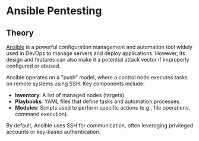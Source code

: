 # Ansible Pentesting

## Theory

[Ansible](https://docs.ansible.com/) is a powerful configuration management and automation tool widely used in DevOps to manage servers and deploy applications. However, its design and features can also make it a potential attack vector if improperly configured or abused.&#x20;

Ansible operates on a "push" model, where a control node executes tasks on remote systems using SSH. Key components include:

* **Inventory**: A list of managed nodes (targets).
* **Playbooks**: YAML files that define tasks and automation processes.
* **Modules**: Scripts used to perform specific actions (e.g., file operations, command execution).

By default, Ansible uses SSH for communication, often leveraging privileged accounts or key-based authentication.&#x20;


